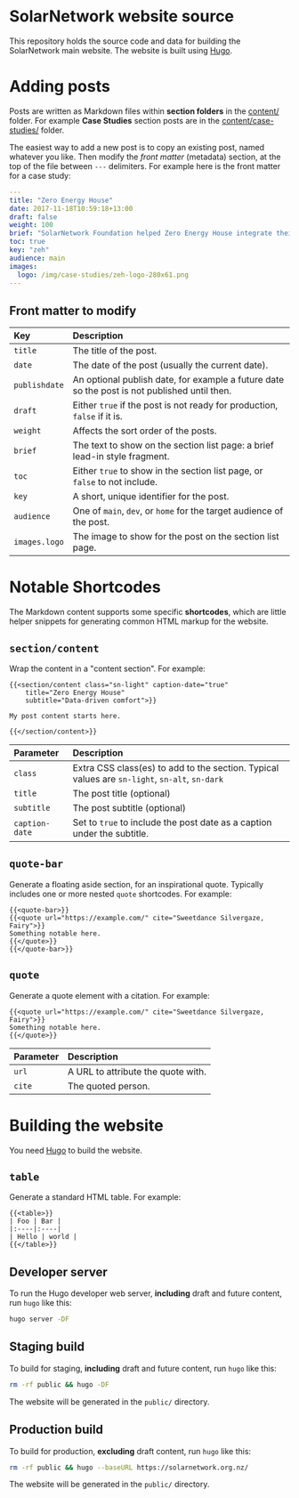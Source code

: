 # SolarNetwork website source

This repository holds the source code and data for building the SolarNetwork main website. The
website is built using [Hugo][hugo].

# Adding posts

Posts are written as Markdown files within **section folders** in the [content/](./content/) folder. For example
**Case Studies** section posts are in the [content/case-studies/](./content/case-studies/) folder.

The easiest way to add a new post is to copy an existing post, named whatever you like. Then modify
the _front matter_ (metadata) section, at the top of the file between `---` delimiters. For example
here is the front matter for a case study:

```yml
---
title: "Zero Energy House"
date: 2017-11-18T10:59:18+13:00
draft: false
weight: 100
brief: "SolarNetwork Foundation helped Zero Energy House integrate their building management system with SolarNetwork to enable real-time sharing of the house's energy environment."
toc: true
key: "zeh"
audience: main
images:
  logo: /img/case-studies/zeh-logo-280x61.png
---
```

## Front matter to modify

| Key | Description |
|:----|:------------|
| `title` | The title of the post. |
| `date`  | The date of the post (usually the current date). |
| `publishdate` | An optional publish date, for example a future date so the post is not published until then. |
| `draft` | Either `true` if the post is not ready for production, `false` if it is. |
| `weight` | Affects the sort order of the posts. |
| `brief`  | The text to show on the section list page: a brief lead-in style fragment. |
| `toc`    | Either `true` to show in the section list page, or `false` to not include. |
| `key`    | A short, unique identifier for the post. |
| `audience` | One of `main`, `dev`, or `home` for the target audience of the post. |
| `images.logo` | The image to show for the post on the section list page. |

# Notable Shortcodes

The Markdown content supports some specific **shortcodes**, which are little helper snippets for
generating common HTML markup for the website.

## `section/content`

Wrap the content in a "content section". For example:

```
{{<section/content class="sn-light" caption-date="true"
    title="Zero Energy House"
    subtitle="Data-driven comfort">}}

My post content starts here.

{{</section/content>}}
```

| Parameter | Description |
|:----------|:------------|
| `class` | Extra CSS class(es) to add to the section. Typical values are `sn-light`, `sn-alt`, `sn-dark` |
| `title` | The post title (optional) |
| `subtitle` | The post subtitle (optional) |
| `caption-date` | Set to `true` to include the post date as a caption under the subtitle. |

## `quote-bar`

Generate a floating aside section, for an inspirational quote. Typically includes one or more nested
`quote` shortcodes. For example:

```
{{<quote-bar>}}
{{<quote url="https://example.com/" cite="Sweetdance Silvergaze, Fairy">}}
Something notable here.
{{</quote>}}
{{</quote-bar>}}
```

## `quote`

Generate a quote element with a citation. For example:

```
{{<quote url="https://example.com/" cite="Sweetdance Silvergaze, Fairy">}}
Something notable here.
{{</quote>}}
```

| Parameter | Description |
|:----------|:------------|
| `url` | A URL to attribute the quote with. |
| `cite` | The quoted person. |

# Building the website

You need [Hugo][hugo] to build the website.

## `table`

Generate a standard HTML table. For example:

```
{{<table>}}
| Foo | Bar |
|:----|:----|
| Hello | world |
{{</table>}}
```

## Developer server

To run the Hugo developer web server, **including** draft and future content, run `hugo`
like this:

```sh
hugo server -DF
```

## Staging build

To build for staging, **including** draft and future content, run `hugo` like this:

```sh
rm -rf public && hugo -DF
```

The website will be generated in the `public/` directory.

## Production build

To build for production, **excluding** draft content, run `hugo` like this:

```sh
rm -rf public && hugo --baseURL https://solarnetwork.org.nz/
```

The website will be generated in the `public/` directory.

[hugo]: https://gohugo.io/
